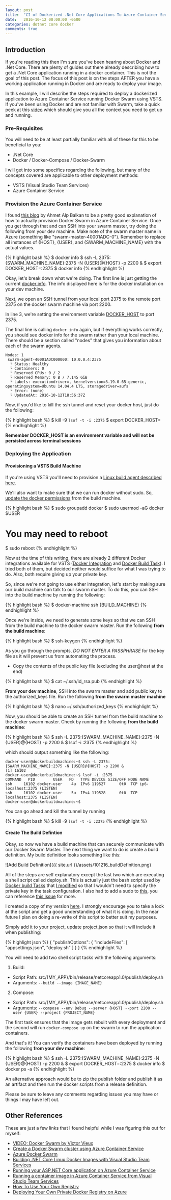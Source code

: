 ```yaml
---
layout: post
title:  "CI of Dockerized .Net Core Applications To Azure Container Service via VSTS"
date:   2016-10-12 00:00:00 -0500
categories: dotnet core docker
comments: true
---
```


## Introduction

If you're reading this then I'm sure you've been hearing about Docker and .Net Core. 
There are plenty of guides out there already describing how to get a .Net Core application running in a docker container.
This is not the goal of this post. 
The focus of this post is on the steps AFTER you have a working application running in Docker and are ready to deploy your image.

In this example, I will describe the steps required to deploy a dockerized application to Azure Container Service running Docker Swarm using VSTS.
If you've been using Docker and are not familiar with Swarm, take a quick peek at this [video](https://www.youtube.com/watch?v=EC25ARhZ5bI) which should give you all the context you need to get up and running.

### Pre-Requisites

You will need to be at least partially familiar with all of these for this to be beneficial to you:

- .Net Core
- Docker / Docker-Compose / Docker-Swarm

I will get into some specifics regarding the following, but many of the concepts covered are applicable to other deployment methods:

- VSTS (Visual Studio Team Services)
- Azure Container Service

### Provision the Azure Container Service

I found [this blog](https://ahmetalpbalkan.com/blog/docker-swarm-azure/) by Ahmet Alp Balkan to be a pretty good explanation of how to actually provision Docker Swarm in Azure Container Service.
Once you get through that and can SSH into your swarm master, try doing the following from your dev machine. 
Make note of the swarm master name in Azure (something like "swarm-master-40001ADC-0").
Remember to replace all instances of {HOST}, {USER}, and {SWARM_MACHINE_NAME} with the actual values.

{% highlight bash %}
$ docker info
$ ssh -L 2375:{SWARM_MACHINE_NAME}:2375 -N {USER}@{HOST} -p 2200 &
$ export DOCKER_HOST=:2375
$ docker info
{% endhighlight %}

Okay, let's break down what we're doing. 
The first line is just getting the current [docker info](https://docs.docker.com/engine/reference/commandline/info/). 
The info displayed here is for the docker installation on your dev machine.

Next, we open an SSH tunnel from your local port 2375 to the remote port 2375 on the docker swarm machine via port 2200.

In line 3, we're setting the environment variable [DOCKER_HOST](https://docs.docker.com/compose/production/#/running-compose-on-a-single-server) to port 2375.

The final line is calling `docker info` again, but if everything works correctly, you should see docker info for the swarm rather than your local machine.
There should be a section called "nodes" that gives you information about each of the swarm agents.

```
Nodes: 1
 swarm-agent-40001ADC000000: 10.0.0.4:2375
  └ Status: Healthy
  └ Containers: 0
  └ Reserved CPUs: 0 / 2
  └ Reserved Memory: 0 B / 7.145 GiB
  └ Labels: executiondriver=, kernelversion=3.19.0-65-generic, operatingsystem=Ubuntu 14.04.4 LTS, storagedriver=aufs
  └ Error: (none)
  └ UpdatedAt: 2016-10-12T18:56:37Z
```

Now, if you'd like to kill the ssh tunnel and reset your docker host, just do the following:

{% highlight bash %}
$ kill -9 `lsof -t -i :2375`
$ export DOCKER_HOST=
{% endhighlight %}

**Remember DOCKER_HOST is an environment variable and will not be persisted across terminal sessions**

### Deploying the Application

#### Provisioning a VSTS Build Machine
If you're using VSTS you'll need to provision a [Linux build agent described here](http://donovanbrown.com/post/2016/06/03/Building-a-Linux-Based-Visual-Studio-Team-Service-Build-Machine-with-Docker-Support).

We'll also want to make sure that we can run docker without sudo. 
So, [update the docker permissions](https://docs.docker.com/engine/installation/linux/ubuntulinux/#/create-a-docker-group) from the build machine.

{% highlight bash %} 
$ sudo groupadd docker
$ sudo usermod -aG docker $USER
# You may need to reboot
$ sudo reboot
{% endhighlight %}

Now at the time of this writing, there are already 2 different Docker integrations available for VSTS ([Docker Integration](https://marketplace.visualstudio.com/items?itemName=ms-vscs-rm.docker) and [Docker Build Task](https://marketplace.visualstudio.com/items?itemName=lambda3.lambda3docker)).
I tried both of them, but decided neither would suffice for what I was trying to do. Also, both require giving up your private key. 

So, since we're not going to use either integration, let's start by making sure our build machine can talk to our swarm master. To do this, you can SSH into the build machine by running the following:

{% highlight bash %}
$ docker-machine ssh {BUILD_MACHINE}
{% endhighlight %}

Once we're inside, we need to generate some keys so that we can SSH from the build machine to the docker swarm master. 
Run the following **from the build machine**:

{% highlight bash %}
$ ssh-keygen
{% endhighlight %}

As you go through the prompts, _DO NOT ENTER A PASSPHRASE_ for the key file as it will prevent us from automating the process.

- Copy the contents of the public key file (excluding the user@host at the end)

{% highlight bash %}
$ cat ~/.ssh/id_rsa.pub
{% endhighlight %}

**From your dev machine**, SSH into the swarm master and add public key to the authorized_keys file. Run the following **from the swarm master machine**

{% highlight bash %}
$ nano ~/.ssh/authorized_keys
{% endhighlight %}

Now, you should be able to create an SSH tunnel from the build machine to the docker swarm master. Check by running the following **from the build machine**:

{% highlight bash %}
$ ssh -L 2375:{SWARM_MACHINE_NAME}:2375 -N {USER}@{HOST} -p 2200 &
$ lsof -i :2375
{% endhighlight %}

which should output something like the following:

```
docker-user@dockerbuildmachine:~$ ssh -L 2375:{SWARM_MACHINE_NAME}:2375 -N {USER}@{HOST} -p 2200 &
[1] 16102
docker-user@dockerbuildmachine:~$ lsof -i :2375
COMMAND   PID        USER   FD   TYPE DEVICE SIZE/OFF NODE NAME
ssh     16102 docker-user    4u  IPv6 119527      0t0  TCP ip6-localhost:2375 (LISTEN)
ssh     16102 docker-user    5u  IPv4 119528      0t0  TCP localhost:2375 (LISTEN)
docker-user@dockerbuildmachine:~$
```

You can go ahead and kill the tunnel by running 

{% highlight bash %}
$ kill -9 `lsof -t -i :2375`
{% endhighlight %}

#### Create The Build Defintion

Okay, so now we have a build machine that can securely communicate with our Docker Swarm Master. 
The next thing we want to do is create a build definition.
My build definition looks something like this:

![Add Build Definition]({{ site.url }}/assets/101216_buildDefinition.png)

All of the steps are self explanatory except the last two which are executing a shell script called deploy.sh. 
This is actually just the bash script used by [Docker build Tasks](https://github.com/Lambda3/vsts-build-task-docker) that 
[I modified](https://gist.github.com/jaredcnance/8c6083041088794c985efaa6d62cb0bf) so that I wouldn't need to specify the private key in the task configuration.
I also had to add a sudo to [this](https://github.com/Lambda3/vsts-build-task-docker/blob/master/lambda3docker/dockerTask.sh#L36), you can reference [this issue](https://github.com/Lambda3/vsts-build-task-docker/issues/5) for more.

I created a copy of my version [here](https://gist.github.com/jaredcnance/8c6083041088794c985efaa6d62cb0bf). 
I strongly encourage you to take a look at the script and get a good understanding of what it is doing. 
In the near future I plan on doing a re-write of this script to better suit my purposes. 

Simply add it to your project, update project.json so that it will include it when publishing:

 {% highlight json %}
 { 
   "publishOptions": {
      "includeFiles": [
        "appsettings.json",
        "deploy.sh"
      ]
    }
 }
 {% endhighlight %}

You will need to add two shell script tasks with the following arguments:
 
1. Build:
  - Script Path: src/{MY_APP}/bin/release/netcoreapp1.0/publish/deploy.sh
  - Arguments: `--build --image {IMAGE_NAME}`

2. Compose:
  - Script Path: src/{MY_APP}/bin/release/netcoreapp1.0/publish/deploy.sh
  - Arguments: `--compose --env Debug --server {HOST} --port 2200 --user {USER} --project {PROJECT_NAME}`


The first task ensures that the image gets rebuilt with every deployment and the second will run `docker-compose up` on the swarm to run the application containers.

And that's it! You can verify the containers have been deployed by running the following **from your dev machine**:

{% highlight bash %}
$ ssh -L 2375:{SWARM_MACHINE_NAME}:2375 -N {USER}@{HOST} -p 2200 &
$ export DOCKER_HOST=:2375
$ docker info
$ docker ps -a
{% endhighlight %}

An alternative approach would be to zip the publish folder and publish it as an artifact and then run the docker scripts from a release definition.

Please be sure to leave any comments regarding issues you may have or things I may have left out.

## Other References

These are just a few links that I found helpful while I was figuring this out for myself:

* [VIDEO: Docker Swarm by Victor Vieux](https://www.youtube.com/watch?v=EC25ARhZ5bI)
* [Create a Docker Swarm cluster using Azure Container Service](https://blogs.msdn.microsoft.com/jcorioland/2016/04/25/create-a-docker-swarm-cluster-using-azure-container-service/)
* [Azure Docker Swarm](https://ahmetalpbalkan.com/blog/docker-swarm-azure/)
* [Building .NET Core Linux Docker Images with Visual Studio Team Services](https://blogs.msdn.microsoft.com/stevelasker/2016/06/13/building-net-core-linux-docker-images-with-visual-studio-team-services/)
* [Running your ASP.NET Core application on Azure Container Service](https://roadtoalm.com/2016/10/05/running-your-asp-net-core-application-on-azure-container-service/)
* [Running a container image in Azure Container Service from Visual Studio Team Services](https://blogs.msdn.microsoft.com/dmx/2016/09/27/running-a-container-image-in-azure-container-service-from-visual-studio-team-services/)
* [How To Use Your Own Registry](https://blog.docker.com/2013/07/how-to-use-your-own-registry/)
* [Deploying Your Own Private Docker Registry on Azure](https://azure.microsoft.com/en-us/documentation/articles/virtual-machines-linux-docker-registry-in-blob-storage/)
